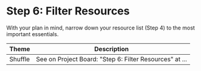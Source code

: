 # Step 6: Filter Resources

With your plan in mind, narrow down your resource list (Step 4) to the most important essentials.

| Theme | Description |
| -- | -- |
| Shuffle | See on Project Board: "Step 6: Filter Resources" at ... |
